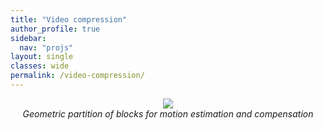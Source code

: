 ```yaml
---
title: "Video compression"
author_profile: true
sidebar:
  nav: "projs"
layout: single
classes: wide
permalink: /video-compression/
---
```


<p style="text-align:center;">
  <img src="https://github.com/DiogoCaetanoGarcia/minimal-mistakes/raw/master/assets/images/shields_wedge.gif"><br>
  <i>Geometric partition of blocks for motion estimation and compensation</i><br>
  <!-- ![alt text](https://github.com/DiogoCaetanoGarcia/minimal-mistakes/raw/master/assets/images/shields_wedge.gif)

  _Geometric partition of blocks for motion estimation and compensation_ -->
</p>

The Group started researching several aspects of image and video compression, such as:

* [Encoding complexity](http://queiroz.divp.org/papers/jcis2015tiago.pdf)
* [Wyner-Ziv coding](http://queiroz.divp.org/papers/tcsvt_bruno_2009.pdf)
* [Scanned document compression](https://ieeexplore.ieee.org/document/6476018)
* [Intra prediction](http://queiroz.divp.org/papers/spl_diogo_intrapred.pdf)
* [Motion estimation](http://queiroz.divp.org/papers/MMSP2017_motion.pdf)

Furthermore, our work on [non-rectangular](http://queiroz.divp.org/papers/icip06wedge.pdf) [block partition](http://queiroz.divp.org/papers/icip09wedgeme.pdf) was later adopted by the [AV1 open video coding standard](https://en.wikipedia.org/wiki/AV1).


<!-- * Wedges
* Light field image compression
* Video encoding complexity reduction
* Wyner-Ziv coding
* Super-resolution
* Scanned document compression
* Transcoding
* Motion estimation and intra prediction
* Brazillian digital TV standard
 -->